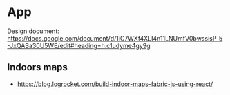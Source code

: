 # App

Design document: https://docs.google.com/document/d/1iC7WXf4XLI4n11LNUmfV0bwssisP_5-JxQASa30U5WE/edit#heading=h.c1udyme4gy9g

## Indoors maps

- https://blog.logrocket.com/build-indoor-maps-fabric-js-using-react/
